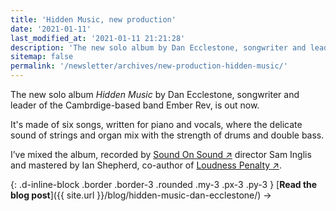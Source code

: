 ```yaml
---
title: 'Hidden Music, new production'
date: '2021-01-11'
last_modified_at: '2021-01-11 21:21:28'
description: 'The new solo album by Dan Ecclestone, songwriter and leader of the Cambrdige-based band Ember Rev, is out now.'
sitemap: false
permalink: '/newsletter/archives/new-production-hidden-music/'
---
```

The new solo album _Hidden Music_ by Dan Ecclestone, songwriter and leader of the Cambrdige-based band Ember Rev, is out now.

It's made of six songs, written for piano and vocals, where the delicate sound of strings and organ mix with the strength of drums and double bass.

I’ve mixed the album, recorded by [Sound On Sound&nbsp;↗︎](https://www.soundonsound.com/) director Sam Inglis and mastered by Ian Shepherd, co-author of [Loudness Penalty&nbsp;↗︎](https://www.loudnesspenalty.com/).

{: .d-inline-block .border .border-3 .rounded .my-3 .px-3 .py-3 }
[**Read the blog post**]({{ site.url }}/blog/hidden-music-dan-ecclestone/) →